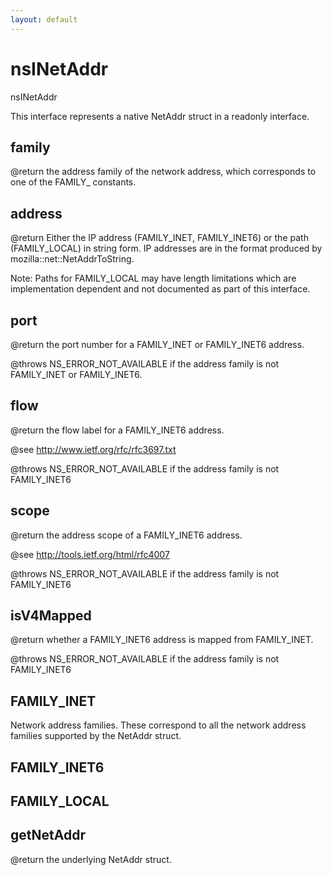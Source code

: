 ```yaml
---
layout: default
---
```


# nsINetAddr #

nsINetAddr

This interface represents a native NetAddr struct in a readonly
interface.


## family ##

@return the address family of the network address, which corresponds to
one of the FAMILY_ constants.


## address ##

@return Either the IP address (FAMILY_INET, FAMILY_INET6) or the path
(FAMILY_LOCAL) in string form. IP addresses are in the format produced by
mozilla::net::NetAddrToString.

Note: Paths for FAMILY_LOCAL may have length limitations which are
implementation dependent and not documented as part of this interface.


## port ##

@return the port number for a FAMILY_INET or FAMILY_INET6 address.

@throws NS_ERROR_NOT_AVAILABLE if the address family is not FAMILY_INET or
FAMILY_INET6.


## flow ##

@return the flow label for a FAMILY_INET6 address. 

@see http://www.ietf.org/rfc/rfc3697.txt

@throws NS_ERROR_NOT_AVAILABLE if the address family is not FAMILY_INET6


## scope ##

@return the address scope of a FAMILY_INET6 address.  

@see http://tools.ietf.org/html/rfc4007

@throws NS_ERROR_NOT_AVAILABLE if the address family is not FAMILY_INET6


## isV4Mapped ##

@return whether a FAMILY_INET6 address is mapped from FAMILY_INET.

@throws NS_ERROR_NOT_AVAILABLE if the address family is not FAMILY_INET6


## FAMILY_INET ##

Network address families. These correspond to all the network address
families supported by the NetAddr struct.


## FAMILY_INET6 ##

## FAMILY_LOCAL ##

## getNetAddr ##

@return the underlying NetAddr struct.

